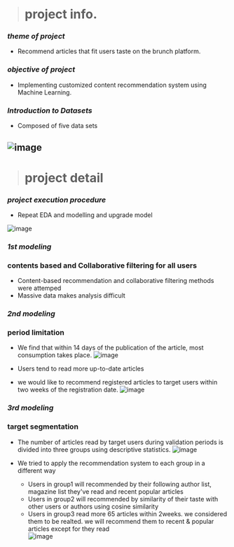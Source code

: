 ># project info.
### *theme of project*
- Recommend articles that fit users taste on the brunch platform.

### *objective of project*
- Implementing customized content recommendation system using Machine Learning.

### *Introduction to Datasets*
- Composed of five data sets

![image](https://user-images.githubusercontent.com/67793544/99050458-73744f80-25db-11eb-8b2e-d2048c17b560.png)
---
># project detail
### *project execution procedure*
- Repeat EDA and modelling and upgrade model

![image](https://user-images.githubusercontent.com/67793544/99219708-993e6600-2820-11eb-86b5-8582ae0cc554.png)

### *1st modeling* 
### contents based and Collaborative filtering for all users
- Content-based recommendation and collaborative filtering methods were attemped
- Massive data makes analysis difficult

### *2nd modeling*
### period limitation
- We find that within 14 days of the publication of the article, most consumption takes place.
![image](https://user-images.githubusercontent.com/67793544/99056115-2db88680-25dd-11eb-88dc-ddceabd6c51a.png)

- Users tend to read more up-to-date articles
- we would like to recommend registered articles to target users within two weeks of the registration date.
![image](https://user-images.githubusercontent.com/67793544/99056624-ec74a680-25dd-11eb-9dfb-a1252c81d16a.png)

### *3rd modeling*
### target segmentation
- The number of articles read by target users during validation periods is divided into three groups using descriptive statistics.
![image](https://user-images.githubusercontent.com/67793544/99057742-8e48c300-25df-11eb-84e7-9d412f52f67f.png)

- We tried to apply the recommendation system to each group in a different way   
  - Users in group1 will recommended by their following author list, magazine list they've read and recent popular articles   
  - Users in group2 will recommended by similarity of their taste with other users or authors using cosine similarity   
  - Users in group3 read more 65 articles within 2weeks. we considered them to be realted. we will recommend them to recent & popular articles except for they read   
![image](https://user-images.githubusercontent.com/67793544/99058061-00210c80-25e0-11eb-97f4-e789dbcb8063.png)
